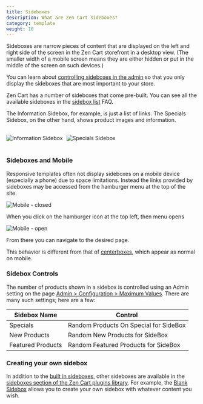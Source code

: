 ```yaml
---
title: Sideboxes 
description: What are Zen Cart sideboxes? 
category: template
weight: 10
---
```


Sideboxes are narrow pieces of content that are displayed on the left and right side of the screen in the Zen Cart storefront in a desktop view.  (The smaller width of a mobile screen means they are either hidden or put in the middle of the screen on such devices.)

You can learn about [controlling sideboxes in the admin](/user/admin/sideboxes/) so that you only display the sideboxes that are most important to your store. 

Zen Cart has a number of sideboxes that come pre-built. 
You can see all the available sideboxes in the [sidebox list](/user/sideboxes/sidebox_list/) FAQ. 

The Information Sidebox, for example, is just a list of links. 
The Specials Sidebox, on the other hand, shows product images and information. 

<br>
<div style="float: left;">
  <div style="float: left; margin-right: 10px;">
    <img alt="Information Sidebox" src="/images/information_sidebox.png" />
  </div>
  <div style="float: left;">
    <img alt="Specials Sidebox" src="/images/specials_sidebox.png" />
  </div>
</div>
<br clear="all">
<br>


### Sideboxes and Mobile 

Responsive templates often not display sideboxes on a mobile device (especially a phone) due to space limitations.  Instead the links provided by sideboxes may be accessed from the hamburger menu at the top of the site. 

<img alt="Mobile - closed" src="/images/mobile_closed.png" />

When you click on the hamburger icon at the top left, then menu opens 

<img alt="Mobile - open" src="/images/mobile_open.png" />

From there you can navigate to the desired page. 

This behavior is different from that of [centerboxes](/user/template/centerboxes), which appear as normal on mobile. 


### Sidebox Controls 

The number of products shown in a sidebox is controlled using an Admin setting on the page [Admin > Configuration > Maximum Values](/user/admin_pages/configuration/configuration_maximumvalues/).  There are many such settings; here are a few: 

Sidebox Name | Control 
----------|------- 
Specials | Random Products On Special for SideBox
New Products | Random New Products for SideBox
Featured Products | Random Featured Products for SideBox

###  Creating your own sidebox 

In addition to the [built in sideboxes](/user/sideboxes/sidebox_list), other sideboxes are available in the [sideboxes section of the Zen Cart plugins library](https://www.zen-cart.com/downloads.php?do=cat&id=12).  For example, the [Blank Sidebox](https://www.zen-cart.com/downloads.php?do=file&id=80) allows you to create your own sidebox with whatever content you wish. 
